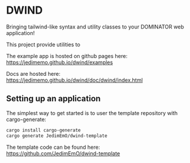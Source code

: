 # DWIND

Bringing tailwind-like syntax and utility classes to your DOMINATOR web application!

This project provide utilities to


The example app is hosted on github pages here:
https://jedimemo.github.io/dwind/examples

Docs are hosted here:
https://jedimemo.github.io/dwind/doc/dwind/index.html


## Setting up an application

The simplest way to  get started is to user the template repository with cargo-generate:

```sh
cargo install cargo-generate
cargo generate JedimEmO/dwind-template
```

The template code can be found here: https://github.com/JedimEmO/dwind-template
